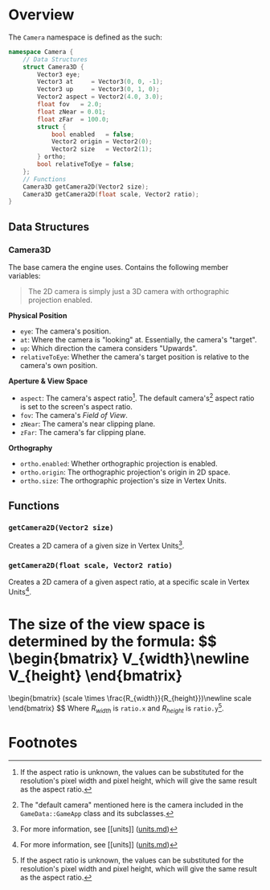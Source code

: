 # Overview

The `Camera` namespace is defined as the such:

```cpp
namespace Camera {
    // Data Structures
    struct Camera3D {
		Vector3 eye;
		Vector3 at     = Vector3(0, 0, -1);
		Vector3 up     = Vector3(0, 1, 0);
		Vector2 aspect = Vector2(4.0, 3.0);
		float fov   = 2.0;
		float zNear = 0.01;
		float zFar  = 100.0;
		struct {
			bool enabled   = false;
			Vector2 origin = Vector2(0);
			Vector2 size   = Vector2(1);
		} ortho;
		bool relativeToEye = false;
	};
	// Functions
	Camera3D getCamera2D(Vector2 size);
	Camera3D getCamera2D(float scale, Vector2 ratio);
}
```

## Data Structures

### Camera3D

The base camera the engine uses. Contains the following member variables:

> The 2D camera is simply just a 3D camera with orthographic projection enabled.

**Physical Position**
- `eye`: The camera's position.
- `at`: Where the camera is "looking" at. Essentially, the camera's "target".
- `up`: Which direction the camera considers "Upwards".
- `relativeToEye`: Whether the camera's target position is relative to the camera's own position.

**Aperture & View Space**
- `aspect`: The camera's aspect ratio[^1]. The default camera's[^2] aspect ratio is set to the screen's aspect ratio.
- `fov`: The camera's *Field of View*.
- `zNear`: The camera's near clipping plane.
- `zFar`: The camera's far clipping plane.

**Orthography**
- `ortho.enabled`: Whether orthographic projection is enabled.
- `ortho.origin`: The orthographic projection's origin in 2D space.
- `ortho.size`: The orthographic projection's size in Vertex Units.

## Functions

### `getCamera2D(Vector2 size)`

Creates a 2D camera of a given size in Vertex Units[^3].

### `getCamera2D(float scale, Vector2 ratio)`

Creates a 2D camera of a given aspect ratio, at a specific scale in Vertex Units[^3].

The size of the view space is determined by the formula:
$$
\begin{bmatrix}
V_{width}\newline
V_{height}
\end{bmatrix}
=
\begin{bmatrix}
(scale \times \frac{R_{width}}{R_{height}})\newline
scale
\end{bmatrix}
$$
Where $R_{width}$ is `ratio.x` and $R_{height}$ is `ratio.y`[^1].

# Footnotes

[^1]: If the aspect ratio is unknown, the values can be substituted for the resolution's pixel width and pixel height, which will give the same result as the aspect ratio.

[^2]: The "default camera" mentioned here is the camera included in the `GameData::GameApp` class and its subclasses.

[^3]: For more information, see [[units]] \([units.md](../../info/units.md)\)